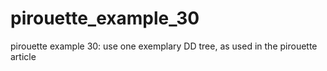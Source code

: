 # pirouette_example_30
pirouette example 30: use one exemplary DD tree, as used in the pirouette article
